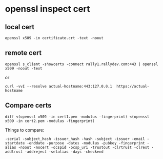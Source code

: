 # openssl inspect cert

## local cert
`openssl x509 -in certificate.crt -text -noout`

## remote cert
`openssl s_client -showcerts -connect rally1.rallydev.com:443 | openssl x509 -noout -text`

or 

`curl -vvI --resolve actual-hostname:443:127.0.0.1  https://actual-hostname`


## Compare certs
`diff <(openssl x509 -in cert1.pem -modulus -fingerprint) <(openssl x509 -in cert2.pem -modulus -fingerprint)`

Things to compare:
```
-serial -subject_hash -issuer_hash -hash -subject -issuer -email -startdate -enddate -purpose -dates -modulus -pubkey -fingerprint -alias -noout -nocert -ocspid -ocsp_uri -trustout -clrtrust -clrext -addtrust -addreject -setalias -days -checkend
```
